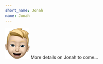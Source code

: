 ```yaml
---
short_name: Jonah
name: Jonah
---
```


![Avatar of Jonah](/images/jonah_avatar.png) More details on Jonah to come...
